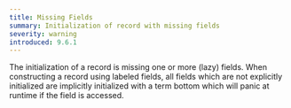 ```yaml
---
title: Missing Fields
summary: Initialization of record with missing fields
severity: warning
introduced: 9.6.1
---
```

The initialization of a record is missing one or more (lazy) fields.
When constructing a record using labeled fields, all fields which are not explicitly initialized are implicitly initialized with a term bottom which will panic at runtime if the field is accessed.
